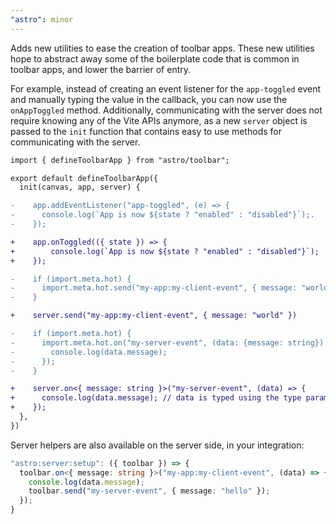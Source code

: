 ```yaml
---
"astro": minor
---
```


Adds new utilities to ease the creation of toolbar apps. These new utilities hope to abstract away some of the boilerplate code that is common in toolbar apps, and lower the barrier of entry.

For example, instead of creating an event listener for the `app-toggled` event and manually typing the value in the callback, you can now use the `onAppToggled` method. Additionally, communicating with the server does not require knowing any of the Vite APIs anymore, as a new `server` object is passed to the `init` function that contains easy to use methods for communicating with the server.

```diff
import { defineToolbarApp } from "astro/toolbar";

export default defineToolbarApp({
  init(canvas, app, server) {

-    app.addEventListener("app-toggled", (e) => {
-      console.log(`App is now ${state ? "enabled" : "disabled"}`);.
-    });

+    app.onToggled(({ state }) => {
+        console.log(`App is now ${state ? "enabled" : "disabled"}`);
+    });

-    if (import.meta.hot) {
-      import.meta.hot.send("my-app:my-client-event", { message: "world" });
-    }

+    server.send("my-app:my-client-event", { message: "world" })

-    if (import.meta.hot) {
-      import.meta.hot.on("my-server-event", (data: {message: string}) => {
-        console.log(data.message);
-      });
-    }

+    server.on<{ message: string }>("my-server-event", (data) => {
+      console.log(data.message); // data is typed using the type parameter
+    });
  },
})
```

Server helpers are also available on the server side, in your integration:

```ts
"astro:server:setup": ({ toolbar }) => {
  toolbar.on<{ message: string }>("my-app:my-client-event", (data) => {
    console.log(data.message);
    toolbar.send("my-server-event", { message: "hello" });
  });
}
```
